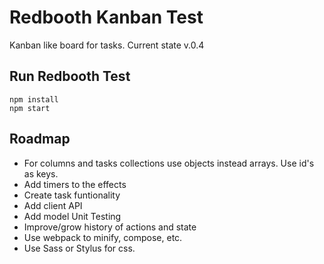 # Redbooth Kanban Test

Kanban like board for tasks. Current state
v.0.4

## Run Redbooth Test
```
npm install
npm start
```

## Roadmap

- For columns and tasks collections use objects instead arrays. Use id's as keys.
- Add timers to the effects
- Create task funtionality
- Add client API
- Add model Unit Testing
- Improve/grow history of actions and state
- Use webpack to minify, compose, etc.
- Use Sass or Stylus for css.
